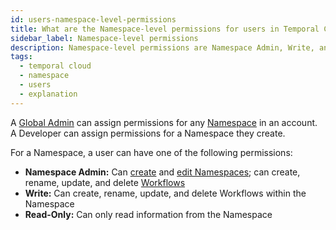 ```yaml
---
id: users-namespace-level-permissions
title: What are the Namespace-level permissions for users in Temporal Cloud?
sidebar_label: Namespace-level permissions
description: Namespace-level permissions are Namespace Admin, Write, and Read-Only.
tags:
  - temporal cloud
  - namespace
  - users
  - explanation
---
```


A [Global Admin](/cloud/#account-level-roles) can assign permissions for any [Namespace](/namespaces) in an account.
A Developer can assign permissions for a Namespace they create.

For a Namespace, a user can have one of the following permissions:

- **Namespace Admin:** Can [create](/cloud/namespaces-intro#create-a-namespace) and [edit Namespaces](/cloud/namespaces-intro#manage-namespaces); can create, rename, update, and delete [Workflows](/workflows)
- **Write:** Can create, rename, update, and delete Workflows within the Namespace
- **Read-Only:** Can only read information from the Namespace
